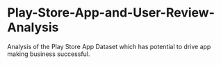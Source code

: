# Play-Store-App-and-User-Review-Analysis
Analysis of the Play Store App Dataset which has potential to drive app making business successful.
